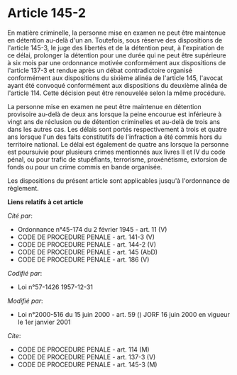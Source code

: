 # Article 145-2

En matière criminelle, la personne mise en examen ne peut être maintenue en détention au-delà d'un an. Toutefois, sous
réserve des dispositions de l'article 145-3, le juge des libertés et de la détention peut, à l'expiration de ce délai,
prolonger la détention pour une durée qui ne peut être supérieure à six mois par une ordonnance motivée conformément aux
dispositions de l'article 137-3 et rendue après un débat contradictoire organisé conformément aux dispositions du sixième
alinéa de l'article 145, l'avocat ayant été convoqué conformément aux dispositions du deuxième alinéa de l'article 114. Cette
décision peut être renouvelée selon la même procédure.

La personne mise en examen ne peut être maintenue en détention provisoire au-delà de deux ans lorsque la peine encourue est
inférieure à vingt ans de réclusion ou de détention criminelles et au-delà de trois ans dans les autres cas. Les délais sont
portés respectivement à trois et quatre ans lorsque l'un des faits constitutifs de l'infraction a été commis hors du
territoire national. Le délai est également de quatre ans lorsque la personne est poursuivie pour plusieurs crimes mentionnés
aux livres II et IV du code pénal, ou pour trafic de stupéfiants, terrorisme, proxénétisme, extorsion de fonds ou pour un
crime commis en bande organisée.

Les dispositions du présent article sont applicables jusqu'à l'ordonnance de règlement.

**Liens relatifs à cet article**

_Cité par_:

  - Ordonnance n°45-174 du 2 février 1945 - art. 11 (V)
  - CODE DE PROCEDURE PENALE - art. 141-3 (V)
  - CODE DE PROCEDURE PENALE - art. 144-2 (V)
  - CODE DE PROCEDURE PENALE - art. 145 (AbD)
  - CODE DE PROCEDURE PENALE - art. 186 (V)

_Codifié par_:

  - Loi n°57-1426 1957-12-31

_Modifié par_:

  - Loi n°2000-516 du 15 juin 2000 - art. 59 () JORF 16 juin 2000 en vigueur le 1er janvier 2001

_Cite_:

  - CODE DE PROCEDURE PENALE - art. 114 (M)
  - CODE DE PROCEDURE PENALE - art. 137-3 (V)
  - CODE DE PROCEDURE PENALE - art. 145-3 (M)

